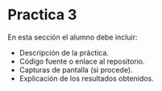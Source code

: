 # Practica 3

En esta sección el alumno debe incluir:

- Descripción de la práctica.  
- Código fuente o enlace al repositorio.  
- Capturas de pantalla (si procede).  
- Explicación de los resultados obtenidos.  
